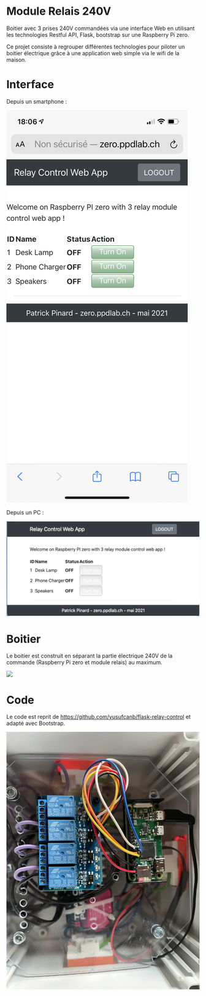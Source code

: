 # Module Relais 240V
Boitier avec 3 prises 240V commandées via une interface Web en utilisant les technologies Restful API, Flask, bootstrap sur une Raspberry Pi zero.

Ce projet consiste à regrouper différentes technologies pour piloter un boitier électrique grâce à une application web simple via le wifi de la maison.

# Interface

Depuis un smartphone :

![](images/RelayControlApp.png)

Depuis un PC :

![](images/RelayControlAppPC.png)

# Boitier
Le boitier est construit en séparant la partie électrique 240V de la commande (Raspberry Pi zero et module relais) au maximum.

![](images/MonsterBorgV1.png)


# Code
Le code est reprit de https://github.com/yusufcanb/flask-relay-control et adapté avec Bootstrap.

![](images/relaymodule.jpg)

